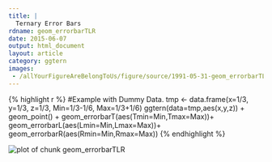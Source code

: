 ```yaml
---
title: |
  Ternary Error Bars
rdname: geom_errorbarTLR
date: 2015-06-07
output: html_document
layout: article
category: ggtern
images:
 - /allYourFigureAreBelongToUs/figure/source/1991-05-31-geom_errorbarTLR/geom_errorbarTLR-1.png
---
```





{% highlight r %}
#Example with Dummy Data.
tmp <- data.frame(x=1/3,
y=1/3,
z=1/3,
Min=1/3-1/6,
Max=1/3+1/6)
ggtern(data=tmp,aes(x,y,z)) +
  geom_point() +
  geom_errorbarT(aes(Tmin=Min,Tmax=Max))+
  geom_errorbarL(aes(Lmin=Min,Lmax=Max))+
  geom_errorbarR(aes(Rmin=Min,Rmax=Max))
{% endhighlight %}

![plot of chunk geom_errorbarTLR](/allYourFigureAreBelongToUs/figure/source/1991-05-31-geom_errorbarTLR/geom_errorbarTLR-1.png) 